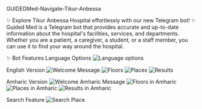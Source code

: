 GUIDEDMed-Navigate-Tikur-Anbessa

✨ Explore Tikur Anbessa Hospital effortlessly with our new Telegram bot! ✨ 
Guided Med is a Telegram bot that provides accurate and up-to-date information about the hospital's facilities, services, and departments. Whether you are a patient, a caregiver, a student, or a staff member, you can use it to find your way around the hospital.

✨ Bot Features
Language Options
  ![Language options](src/img/Screenshot_20231104_233008_Telegram.jpg)  

English Version
  ![Welcome Message](src/img/Screenshot_20231104_233107_Telegram.jpg)
  ![Floors](src/img/Screenshot_20231104_233211_Telegram.jpg)
  ![Places](src/img/Screenshot_20231104_233226_Telegram.jpg)
  ![Results](src/img/Screenshot_20231104_233312_Telegram.jpg)

Amharic Version
  ![Welcome Amharic Message](src/img/Screenshot_20231104_233428_Telegram.jpg)
  ![Floors in Amharic](src/img/Screenshot_20231104_233445_Telegram.jpg)
  ![Places in Amharic](src/img/Screenshot_20231104_233500_Telegram.jpg)
  ![Results in Amharic](src/img/Screenshot_20231104_233522_Telegram.jpg)

Search Feature
  ![Search Place](src/img/Screenshot_20231104_233131_Telegram.jpg)